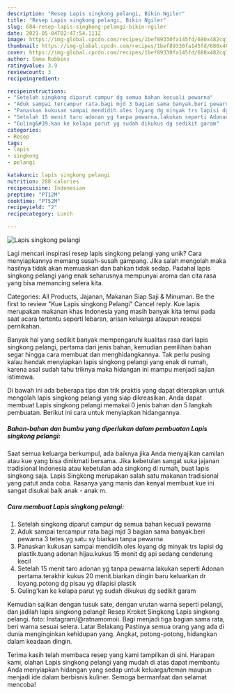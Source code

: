 ```yaml
---
description: "Resep Lapis singkong pelangi, Bikin Ngiler"
title: "Resep Lapis singkong pelangi, Bikin Ngiler"
slug: 684-resep-lapis-singkong-pelangi-bikin-ngiler
date: 2021-05-04T02:47:54.111Z
image: https://img-global.cpcdn.com/recipes/1bef89330fa145fd/680x482cq70/lapis-singkong-pelangi-foto-resep-utama.jpg
thumbnail: https://img-global.cpcdn.com/recipes/1bef89330fa145fd/680x482cq70/lapis-singkong-pelangi-foto-resep-utama.jpg
cover: https://img-global.cpcdn.com/recipes/1bef89330fa145fd/680x482cq70/lapis-singkong-pelangi-foto-resep-utama.jpg
author: Emma Robbins
ratingvalue: 3.9
reviewcount: 3
recipeingredient:

recipeinstructions:
- "Setelah singkong diparut campur dg semua bahan kecuali pewarna"
- "Aduk sampai tercampur rata.bagi mjd 3 bagian sama banyak.beri pewarna 3 tetes.yg satu sy biarkan tanpa pewarna"
- "Panaskan kukusan sampai mendidih.oles loyang dg minyak trs lapisi dg plastik.tuang adonan hijau.kukus 15 menit dg api sedang cenderung kecil"
- "Setelah 15 menit taro adonan yg tanpa pewarna.lakukan seperti Adonan pertama.terakhir kukus 20 menit.biarkan dingin baru keluarkan dr loyang.potong dg pisau yg dilapisi plastik"
- "Guling&#39;kan ke kelapa parut yg sudah dikukus dg sedikit garam"
categories:
- Resep
tags:
- lapis
- singkong
- pelangi

katakunci: lapis singkong pelangi 
nutrition: 288 calories
recipecuisine: Indonesian
preptime: "PT12M"
cooktime: "PT52M"
recipeyield: "2"
recipecategory: Lunch

---
```



![Lapis singkong pelangi](https://img-global.cpcdn.com/recipes/1bef89330fa145fd/680x482cq70/lapis-singkong-pelangi-foto-resep-utama.jpg)

Lagi mencari inspirasi resep lapis singkong pelangi yang unik? Cara menyiapkannya memang susah-susah gampang. Jika salah mengolah maka hasilnya tidak akan memuaskan dan bahkan tidak sedap. Padahal lapis singkong pelangi yang enak seharusnya mempunyai aroma dan cita rasa yang bisa memancing selera kita.

Categories: All Products, Jajanan, Makanan Siap Saji &amp; Minuman. Be the first to review &#34;Kue Lapis singkong Pelangi&#34; Cancel reply. Kue lapis merupakan makanan khas Indonesia yang masih banyak kita temui pada saat acara tertentu seperti lebaran, arisan keluarga ataupun resepsi pernikahan.

Banyak hal yang sedikit banyak mempengaruhi kualitas rasa dari lapis singkong pelangi, pertama dari jenis bahan, kemudian pemilihan bahan segar hingga cara membuat dan menghidangkannya. Tak perlu pusing kalau hendak menyiapkan lapis singkong pelangi yang enak di rumah, karena asal sudah tahu triknya maka hidangan ini mampu menjadi sajian istimewa.


Di bawah ini ada beberapa tips dan trik praktis yang dapat diterapkan untuk mengolah lapis singkong pelangi yang siap dikreasikan. Anda dapat membuat Lapis singkong pelangi memakai 0 jenis bahan dan 5 langkah pembuatan. Berikut ini cara untuk menyiapkan hidangannya.

<!--inarticleads1-->

##### Bahan-bahan dan bumbu yang diperlukan dalam pembuatan Lapis singkong pelangi:



Saat semua keluarga berkumpul, ada baiknya jika Anda menyajikan camilan atau kue yang bisa dinikmati bersama. Jika kebetulan sangat suka jajanan tradisional Indonesia atau kebetulan ada singkong di rumah, buat lapis singkong saja. Lapis Singkong merupakan salah satu makanan tradisional yang patut anda coba. Rasanya yang manis dan kenyal membuat kue ini sangat disukai baik anak - anak m. 

<!--inarticleads2-->

##### Cara membuat Lapis singkong pelangi:

1. Setelah singkong diparut campur dg semua bahan kecuali pewarna
1. Aduk sampai tercampur rata.bagi mjd 3 bagian sama banyak.beri pewarna 3 tetes.yg satu sy biarkan tanpa pewarna
1. Panaskan kukusan sampai mendidih.oles loyang dg minyak trs lapisi dg plastik.tuang adonan hijau.kukus 15 menit dg api sedang cenderung kecil
1. Setelah 15 menit taro adonan yg tanpa pewarna.lakukan seperti Adonan pertama.terakhir kukus 20 menit.biarkan dingin baru keluarkan dr loyang.potong dg pisau yg dilapisi plastik
1. Guling&#39;kan ke kelapa parut yg sudah dikukus dg sedikit garam


Kemudian sajikan dengan tusuk sate, dengan urutan warna seperti pelangi, dan jadilah lapis singkong pelangi! Resep Kroket Singkong Lapis singkong pelangi. foto: Instagram/@ratnamomoii. Bagi menjadi tiga bagian sama rata, beri warna sesuai selera. Latar Belakang Pastinya semua orang yang ada di dunia menginginkan kehidupan yang. Angkat, potong-potong, hidangkan dalam keadaan dingin. 

Terima kasih telah membaca resep yang kami tampilkan di sini. Harapan kami, olahan Lapis singkong pelangi yang mudah di atas dapat membantu Anda menyiapkan hidangan yang sedap untuk keluarga/teman maupun menjadi ide dalam berbisnis kuliner. Semoga bermanfaat dan selamat mencoba!
